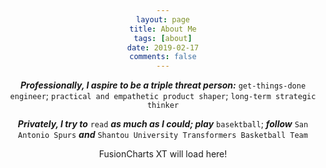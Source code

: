 ```yaml
---
layout: page
title: About Me
tags: [about]
date: 2019-02-17
comments: false
---
```

    
***Professionally, I aspire to be a triple threat person:*** `get-things-done engineer`; `practical and empathetic product shaper`; `long-term strategic thinker`

***Privately, I try to*** `read` ***as much as I could; play*** `basektball`; ***follow*** `San Antonio Spurs` ***and*** `Shantou University Transformers Basketball Team`


<html>
<head>
	<title>My first chart using FusionCharts Suite XT</title>
	<style>
	    body {
		text-align: center;
	    }
	</style>
	<script type="text/javascript" src="https://cdn.fusioncharts.com/fusioncharts/latest/fusioncharts.js"></script>
	<script type="text/javascript" src="https://cdn.fusioncharts.com/fusioncharts/latest/themes/fusioncharts.theme.fusion.js"></script>
	<script type="text/javascript">
		FusionCharts.ready(function(){
			var chartObj = new FusionCharts({
    type: 'radar',
    renderAt: 'chart-container',
    width: '650',
    height: '350',
    dataFormat: 'json',
    dataSource: {
        "chart": {
            "caption": "My Technical Skill Sets",
            "numberPreffix": "$",
            "theme": "fusion",
            "radarfillcolor": "#ffffff",
        },
        "categories": [{
            "category": [{
                "label": "Python"
            }, {
                "label": "SQL"
            }, {
                "label": "JavaScript"
            }, {
                "label": "HTML"
            }, {
                "label": "CSS"
            }, {
                "label": "Linux"
            }, {
                "label": "Excel"
            }]
        }],
        "dataset": [{
            "seriesname": "Proficiency",
            "data": [{
                "value": "4.0"
            }, {
                "value": "4.8"
            }, {
                "value": "3.0"
            }, {
                "value": "3.5"
            }, {
                "value": "3.3"
            }, {
                "value": "3.8"
            }, {
                "value": "4.9"
            }]
        }]
    }
}
);
			chartObj.render();
		});
	</script>
	</head>
	<body>
		<div id="chart-container">FusionCharts XT will load here!</div>
	</body>
</html>
